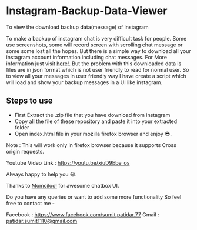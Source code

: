 # Instagram-Backup-Data-Viewer
To view the download backup data(message) of instagram

To make a backup of instagram chat is very difficult task for people. Some use screenshots, some will record screen with scrolling chat message or some some lost all the hopes. But there is a simple way to download all your instagram account information including chat messages. For More information just visit [here!](https://help.instagram.com/181231772500920). But the problem with this downloaded data is files are in json format which is not user friendly to read for normal user. So to view all your messages in user friendly way I have create a script which will load and show your backup messages in a UI like instagram. 

## Steps to use
* First Extract the .zip file that you have download from instagram
* Copy all the file of these repository and paste it into your extracted folder
* Open index.html file in your mozilla firefox browser and enjoy :sunglasses:.

Note : This will work only in firefox browser because it supports Cross origin requests.

Youtube Video Link : https://youtu.be/xiuD9Ebe_os

Always happy to help you :smiley:.

Thanks to [Momciloo!](https://codepen.io/Momciloo) for awesome chatbox UI.

Do you have any queries or want to add some more functionality So feel free to contact me -

Facebook : https://www.facebook.com/sumit.patidar.77 Gmail : patidar.sumit1110@gmail.com
